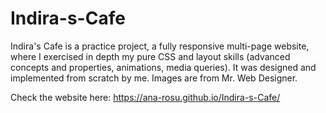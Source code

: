 # Indira-s-Cafe

Indira's Cafe is a practice project, a fully responsive multi-page website, where I exercised in depth my pure CSS and layout skills (advanced concepts and properties, animations, media queries). It was designed and implemented from scratch by me. Images are from Mr. Web Designer.

Check the website here: https://ana-rosu.github.io/Indira-s-Cafe/
